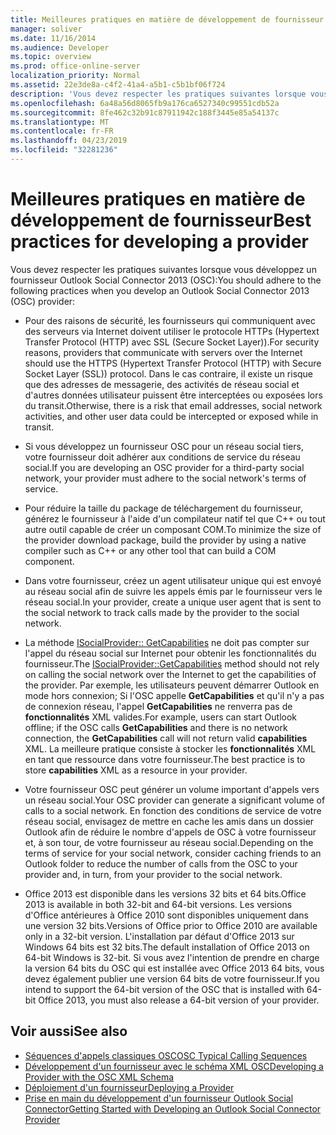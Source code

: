 ```yaml
---
title: Meilleures pratiques en matière de développement de fournisseur
manager: soliver
ms.date: 11/16/2014
ms.audience: Developer
ms.topic: overview
ms.prod: office-online-server
localization_priority: Normal
ms.assetid: 22e3de8a-c4f2-41a4-a5b1-c5b1bf06f724
description: 'Vous devez respecter les pratiques suivantes lorsque vous développez un fournisseur Outlook Social Connector 2013 (OSC):'
ms.openlocfilehash: 6a48a56d8065fb9a176ca6527340c99551cdb52a
ms.sourcegitcommit: 8fe462c32b91c87911942c188f3445e85a54137c
ms.translationtype: MT
ms.contentlocale: fr-FR
ms.lasthandoff: 04/23/2019
ms.locfileid: "32281236"
---
```

# <a name="best-practices-for-developing-a-provider"></a><span data-ttu-id="a5a71-103">Meilleures pratiques en matière de développement de fournisseur</span><span class="sxs-lookup"><span data-stu-id="a5a71-103">Best practices for developing a provider</span></span>

<span data-ttu-id="a5a71-104">Vous devez respecter les pratiques suivantes lorsque vous développez un fournisseur Outlook Social Connector 2013 (OSC):</span><span class="sxs-lookup"><span data-stu-id="a5a71-104">You should adhere to the following practices when you develop an Outlook Social Connector 2013 (OSC) provider:</span></span>
  
- <span data-ttu-id="a5a71-105">Pour des raisons de sécurité, les fournisseurs qui communiquent avec des serveurs via Internet doivent utiliser le protocole HTTPs (Hypertext Transfer Protocol (HTTP) avec SSL (Secure Socket Layer)).</span><span class="sxs-lookup"><span data-stu-id="a5a71-105">For security reasons, providers that communicate with servers over the Internet should use the HTTPS (Hypertext Transfer Protocol (HTTP) with Secure Socket Layer (SSL)) protocol.</span></span> <span data-ttu-id="a5a71-106">Dans le cas contraire, il existe un risque que des adresses de messagerie, des activités de réseau social et d'autres données utilisateur puissent être interceptées ou exposées lors du transit.</span><span class="sxs-lookup"><span data-stu-id="a5a71-106">Otherwise, there is a risk that email addresses, social network activities, and other user data could be intercepted or exposed while in transit.</span></span>
    
- <span data-ttu-id="a5a71-107">Si vous développez un fournisseur OSC pour un réseau social tiers, votre fournisseur doit adhérer aux conditions de service du réseau social.</span><span class="sxs-lookup"><span data-stu-id="a5a71-107">If you are developing an OSC provider for a third-party social network, your provider must adhere to the social network's terms of service.</span></span>
    
- <span data-ttu-id="a5a71-108">Pour réduire la taille du package de téléchargement du fournisseur, générez le fournisseur à l'aide d'un compilateur natif tel que C++ ou tout autre outil capable de créer un composant COM.</span><span class="sxs-lookup"><span data-stu-id="a5a71-108">To minimize the size of the provider download package, build the provider by using a native compiler such as C++ or any other tool that can build a COM component.</span></span>
    
- <span data-ttu-id="a5a71-109">Dans votre fournisseur, créez un agent utilisateur unique qui est envoyé au réseau social afin de suivre les appels émis par le fournisseur vers le réseau social.</span><span class="sxs-lookup"><span data-stu-id="a5a71-109">In your provider, create a unique user agent that is sent to the social network to track calls made by the provider to the social network.</span></span>
    
- <span data-ttu-id="a5a71-110">La méthode [ISocialProvider:: GetCapabilities](isocialprovider-getcapabilities.md) ne doit pas compter sur l'appel du réseau social sur Internet pour obtenir les fonctionnalités du fournisseur.</span><span class="sxs-lookup"><span data-stu-id="a5a71-110">The [ISocialProvider::GetCapabilities](isocialprovider-getcapabilities.md) method should not rely on calling the social network over the Internet to get the capabilities of the provider.</span></span> <span data-ttu-id="a5a71-111">Par exemple, les utilisateurs peuvent démarrer Outlook en mode hors connexion; Si l'OSC appelle **GetCapabilities** et qu'il n'y a pas de connexion réseau, l'appel **GetCapabilities** ne renverra pas de **fonctionnalités** XML valides.</span><span class="sxs-lookup"><span data-stu-id="a5a71-111">For example, users can start Outlook offline; if the OSC calls **GetCapabilities** and there is no network connection, the **GetCapabilities** call will not return valid **capabilities** XML.</span></span> <span data-ttu-id="a5a71-112">La meilleure pratique consiste à stocker les **fonctionnalités** XML en tant que ressource dans votre fournisseur.</span><span class="sxs-lookup"><span data-stu-id="a5a71-112">The best practice is to store **capabilities** XML as a resource in your provider.</span></span> 
    
- <span data-ttu-id="a5a71-113">Votre fournisseur OSC peut générer un volume important d'appels vers un réseau social.</span><span class="sxs-lookup"><span data-stu-id="a5a71-113">Your OSC provider can generate a significant volume of calls to a social network.</span></span> <span data-ttu-id="a5a71-114">En fonction des conditions de service de votre réseau social, envisagez de mettre en cache les amis dans un dossier Outlook afin de réduire le nombre d'appels de OSC à votre fournisseur et, à son tour, de votre fournisseur au réseau social.</span><span class="sxs-lookup"><span data-stu-id="a5a71-114">Depending on the terms of service for your social network, consider caching friends to an Outlook folder to reduce the number of calls from the OSC to your provider and, in turn, from your provider to the social network.</span></span>
    
- <span data-ttu-id="a5a71-115">Office 2013 est disponible dans les versions 32 bits et 64 bits.</span><span class="sxs-lookup"><span data-stu-id="a5a71-115">Office 2013 is available in both 32-bit and 64-bit versions.</span></span> <span data-ttu-id="a5a71-116">Les versions d'Office antérieures à Office 2010 sont disponibles uniquement dans une version 32 bits.</span><span class="sxs-lookup"><span data-stu-id="a5a71-116">Versions of Office prior to Office 2010 are available only in a 32-bit version.</span></span> <span data-ttu-id="a5a71-117">L'installation par défaut d'Office 2013 sur Windows 64 bits est 32 bits.</span><span class="sxs-lookup"><span data-stu-id="a5a71-117">The default installation of Office 2013 on 64-bit Windows is 32-bit.</span></span> <span data-ttu-id="a5a71-118">Si vous avez l'intention de prendre en charge la version 64 bits du OSC qui est installée avec Office 2013 64 bits, vous devez également publier une version 64 bits de votre fournisseur.</span><span class="sxs-lookup"><span data-stu-id="a5a71-118">If you intend to support the 64-bit version of the OSC that is installed with 64-bit Office 2013, you must also release a 64-bit version of your provider.</span></span> 
    
## <a name="see-also"></a><span data-ttu-id="a5a71-119">Voir aussi</span><span class="sxs-lookup"><span data-stu-id="a5a71-119">See also</span></span>

- [<span data-ttu-id="a5a71-120">Séquences d'appels classiques OSC</span><span class="sxs-lookup"><span data-stu-id="a5a71-120">OSC Typical Calling Sequences</span></span>](osc-typical-calling-sequences.md)  
- [<span data-ttu-id="a5a71-121">Développement d'un fournisseur avec le schéma XML OSC</span><span class="sxs-lookup"><span data-stu-id="a5a71-121">Developing a Provider with the OSC XML Schema</span></span>](developing-a-provider-with-the-osc-xml-schema.md)  
- [<span data-ttu-id="a5a71-122">Déploiement d'un fournisseur</span><span class="sxs-lookup"><span data-stu-id="a5a71-122">Deploying a Provider</span></span>](deploying-a-provider.md)  
- [<span data-ttu-id="a5a71-123">Prise en main du développement d'un fournisseur Outlook Social Connector</span><span class="sxs-lookup"><span data-stu-id="a5a71-123">Getting Started with Developing an Outlook Social Connector Provider</span></span>](getting-started-with-developing-an-outlook-social-connector-provider.md)

